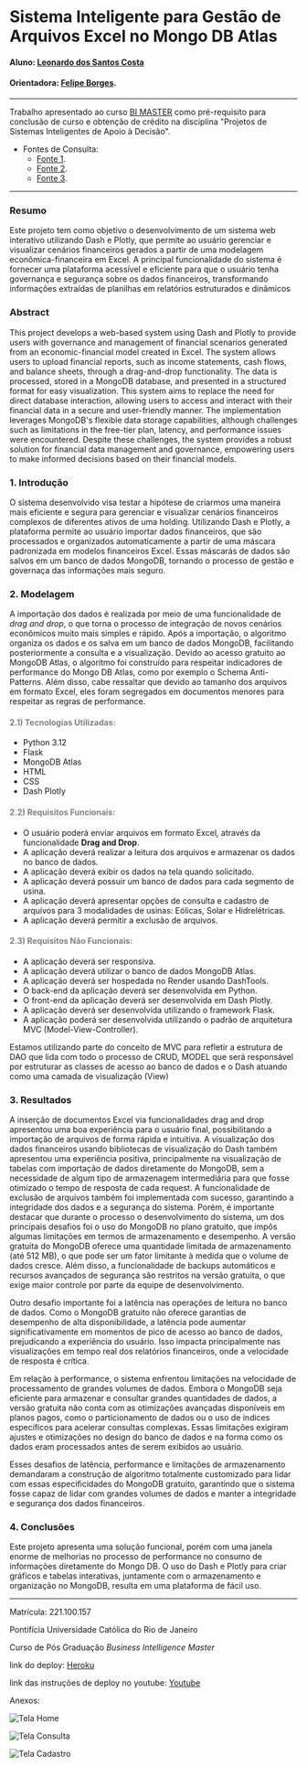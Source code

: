 <!-- antes de enviar a versão final, solicitamos que todos os comentários, colocados para orientação ao aluno, sejam removidos do arquivo -->
# Sistema Inteligente para Gestão de Arquivos Excel no Mongo DB Atlas

#### Aluno: [Leonardo dos Santos Costa](https://github.com/link_do_github)
#### Orientadora: [Felipe Borges](https://github.com/link_do_github).


---

Trabalho apresentado ao curso [BI MASTER](https://ica.puc-rio.ai/bi-master) como pré-requisito para conclusão de curso e obtenção de crédito na disciplina "Projetos de Sistemas Inteligentes de Apoio à Decisão".

<!-- para os links a seguir, caso os arquivos estejam no mesmo repositório que este README, não há necessidade de incluir o link completo: basta incluir o nome do arquivo, com extensão, que o GitHub completa o link corretamente -->

- Fontes de Consulta: <!-- caso não aplicável, remover estas linhas -->
    - [Fonte 1](https://dash.plotly.com/dash-core-components/loading).
    - [Fonte 2](https://www.dash-mantine-components.com).
    - [Fonte 3](https://cloud.mongodb.com/).

---

### Resumo

<!-- trocar o texto abaixo pelo resumo do trabalho, em português -->

Este projeto tem como objetivo o desenvolvimento de um sistema web interativo utilizando Dash e Plotly, que permite ao usuário gerenciar e visualizar cenários financeiros gerados a partir de uma modelagem econômica-financeira em Excel. A principal funcionalidade do sistema é fornecer uma plataforma acessível e eficiente para que o usuário tenha governança e segurança sobre os dados financeiros, transformando informações extraídas de planilhas em relatórios estruturados e dinâmicos

### Abstract <!-- Opcional! Caso não aplicável, remover esta seção -->

<!-- trocar o texto abaixo pelo resumo do trabalho, em inglês -->

This project develops a web-based system using Dash and Plotly to provide users with governance and management of financial scenarios generated from an economic-financial model created in Excel. The system allows users to upload financial reports, such as income statements, cash flows, and balance sheets, through a drag-and-drop functionality. The data is processed, stored in a MongoDB database, and presented in a structured format for easy visualization. This system aims to replace the need for direct database interaction, allowing users to access and interact with their financial data in a secure and user-friendly manner. The implementation leverages MongoDB's flexible data storage capabilities, although challenges such as limitations in the free-tier plan, latency, and performance issues were encountered. Despite these challenges, the system provides a robust solution for financial data management and governance, empowering users to make informed decisions based on their financial models.

### 1. Introdução

O sistema desenvolvido visa testar a hipótese de criarmos uma maneira mais eficiente e segura para gerenciar e visualizar cenários financeiros complexos de diferentes ativos de uma holding. Utilizando Dash e Plotly, a plataforma permite ao usuário importar dados financeiros, que são processados e organizados automaticamente a partir de uma máscara padronizada em modelos financeiros Excel. Essas máscarás de dados são salvos em um banco de dados MongoDB, tornando o processo de gestão e governaça das informações mais seguro.

### 2. Modelagem

A importação dos dados é realizada por meio de uma funcionalidade de *drag and drop*, o que torna o processo de integração de novos cenários econômicos muito mais simples e rápido. Após a importação, o algoritmo organiza os dados e os salva em um banco de dados MongoDB, facilitando posteriormente a consulta e a visualização. Devido ao acesso gratuito ao MongoDB Atlas, o algoritmo foi construído para respeitar indicadores de performance do Mongo DB Atlas, como por exemplo o Schema Anti-Patterns. Além disso, cabe ressaltar que devido ao tamanho dos arquivos em formato Excel, eles foram segregados em documentos menores para respeitar as regras de performance. 

#### <font color=gray>2.1) Tecnologias Utilizadas:</font>

- Python 3.12
- Flask
- MongoDB Atlas
- HTML
- CSS
- Dash Plotly

#### <font color=gray>2.2) Requisitos Funcionais:</font>

- O usuário poderá enviar arquivos em formato Excel, através da funcionalidade **Drag and Drop**.
- A aplicação deverá realizar a leitura dos arquivos e armazenar os dados no banco de dados.
- A aplicação deverá exibir os dados na tela quando solicitado.
- A aplicação deverá possuir um banco de dados para cada segmento de usina.
- A aplicação deverá apresentar opções de consulta e cadastro de arquivos para 3 modalidades de usinas: Eólicas, Solar e Hidrelétricas.
- A aplicação deverá permitir a exclusão de arquivos.

#### <font color=gray>2.3) Requisitos Não Funcionais:</font>

- A aplicação deverá ser responsiva.
- A aplicação deverá utilizar o banco de dados MongoDB Atlas.
- A aplicação deverá ser hospedada no Render usando DashTools.
- O back-end da aplicação deverá ser desenvolvida em Python.
- O front-end da aplicação deverá ser desenvolvida em Dash Plotly.
- A aplicação deverá ser desenvolvida utilizando o framework Flask.
- A aplicação poderá ser desenvolvida utilizando o padrão de arquitetura MVC (Model-View-Controller).

Estamos utilizando parte do conceito de MVC para refletir a estrutura de DAO que lida com todo o processo de CRUD, MODEL que será responsável por estruturar as classes de acesso ao banco de dados e o Dash atuando como uma camada de visualização (View)

### 3. Resultados

A inserção de documentos Excel via funcionalidades drag and drop apresentou uma boa experiência para o usuário final, possibilitando a importação de arquivos de forma rápida e intuitiva. A visualização dos dados financeiros usando bibliotecas de visualização do Dash também apresentou uma experiência positiva, principalmente na visualização de tabelas com importação de dados diretamente do MongoDB, sem a necessidade de algum tipo de armazenagem intermediária para que fosse otimizado o tempo de resposta de cada request. A funcionalidade de exclusão de arquivos também foi implementada com sucesso, garantindo a integridade dos dados e a segurança do sistema. 
Porém, é importante destacar que durante o processo o desenvolvimento do sistema, um dos principais desafios foi o uso do MongoDB no plano gratuito, que impôs algumas limitações em termos de armazenamento e desempenho. A versão gratuita do MongoDB oferece uma quantidade limitada de armazenamento (até 512 MB), o que pode ser um fator limitante à medida que o volume de dados cresce. Além disso, a funcionalidade de backups automáticos e recursos avançados de segurança são restritos na versão gratuita, o que exige maior controle por parte da equipe de desenvolvimento.

Outro desafio importante foi a latência nas operações de leitura no banco de dados. Como o MongoDB gratuito não oferece garantias de desempenho de alta disponibilidade, a latência pode aumentar significativamente em momentos de pico de acesso ao banco de dados, prejudicando a experiência do usuário. Isso impacta principalmente nas visualizações em tempo real dos relatórios financeiros, onde a velocidade de resposta é crítica.

Em relação à performance, o sistema enfrentou limitações na velocidade de processamento de grandes volumes de dados. Embora o MongoDB seja eficiente para armazenar e consultar grandes quantidades de dados, a versão gratuita não conta com as otimizações avançadas disponíveis em planos pagos, como o particionamento de dados ou o uso de índices específicos para acelerar consultas complexas. Essas limitações exigiram ajustes e otimizações no design do banco de dados e na forma como os dados eram processados antes de serem exibidos ao usuário.

Esses desafios de latência, performance e limitações de armazenamento demandaram a construção de algoritmo totalmente customizado para lidar com essas especificidades do MongoDB gratuito, garantindo que o sistema fosse capaz de lidar com grandes volumes de dados e manter a integridade e segurança dos dados financeiros.


### 4. Conclusões

Este projeto apresenta uma solução funcional, porém com uma janela enorme de melhorias no processo de performance no consumo de informações diretamente do Mongo DB. O uso do Dash e Plotly para criar gráficos e tabelas interativas, juntamente com o armazenamento e organização no MongoDB, resulta em uma plataforma de fácil uso.

---

Matrícula: 221.100.157

Pontifícia Universidade Católica do Rio de Janeiro

Curso de Pós Graduação *Business Intelligence Master*

link do deploy: [Heroku](https://mongoexcelfiles-app-deployrender.onrender.com/home)

link das instruções de deploy no youtube: [Youtube](https://www.youtube.com/watch?v=XWJBJoV5yww&t=18s)

Anexos:

![Tela Home](assets/img/foto_1.png)

![Tela Consulta](assets/img/foto_2.png)

![Tela Cadastro](assets/img/foto_3.png)
